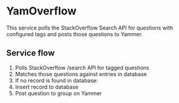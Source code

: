 # YamOverflow

This service polls the StackOverflow Search API for questions with configured tags and posts those questions to Yammer.

## Service flow

1. Polls StackOverflow /search API for tagged questions
2. Matches those questions against entries in database
3. If no record is found in database:
  1. Insert record to database
  2. Post question to group on Yammer


